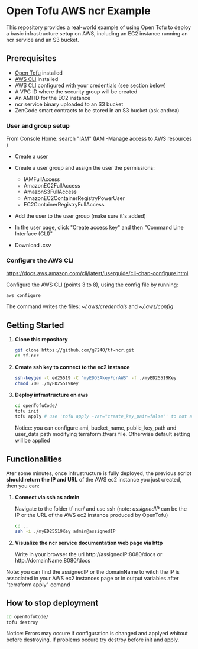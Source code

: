 # Open Tofu AWS ncr Example

This repository provides a real-world example of using Open Tofu to deploy a basic infrastructure setup on AWS, including an EC2 instance running an ncr service and an S3 bucket.

## Prerequisites

- [Open Tofu](https://opentofu.org/docs) installed
- [AWS CLI](https://docs.aws.amazon.com/cli/latest/userguide/getting-started-install.html) installed
- AWS CLI configured with your credentials (see section below)
- A VPC ID where the security group will be created
- An AMI ID for the EC2 instance
- ncr service binary uploaded to an S3 bucket
- ZenCode smart contracts to be stored in an S3 bucket (ask andrea)

### User and group setup
From Console Home: 
search "IAM" (IAM -Manage access to AWS resources ) 
- Create a user 
- Create a user group and assign the user the permissions: 
  *  IAMFullAccess 
  *  AmazonEC2FullAccess 
  *  AmazonS3FullAccess 
  *  AmazonEC2ContainerRegistryPowerUser 
  *  EC2ContainerRegistryFullAccess

- Add the user to the user group (make sure it's added)
- In the user page, click "Create access key" and then "Command Line Interface (CLI)"
- Download .csv

### Configure the AWS CLI

https://docs.aws.amazon.com/cli/latest/userguide/cli-chap-configure.html

Configure the AWS CLI (points 3 to 8), using the config file by running:

`aws configure` 

The command writes the files:  _~/.aws/credentials_  and  _~/.aws/config_

## Getting Started

1. **Clone this repository**

   ```sh
   git clone https://github.com/g7240/tf-ncr.git
   cd tf-ncr
   
2. **Create ssh key to connect to the ec2 instance**
   ```sh
   ssh-keygen -t ed25519 -C "myEDDSAkeyForAWS" -f ./myED25519Key
   chmod 700 ./myED25519Key


3. **Deploy infrastructure on aws**
   ```sh
   cd openTofuCode/
   tofu init
   tofu apply # use 'tofu apply -var="create_key_pair=false"' to not add ssh key
   ```
   Notice: you can configure ami, bucket_name, public_key_path and user_data path modifying terraform.tfvars file. Otherwise default setting will be applied
   
## Functionalities
Ater some minutes, once infrustructure is fully deployed, the previous script **should return the IP and URL** of the AWS ec2 instance you just created, then you can:

1. **Connect via ssh as admin**
   
   Navigate to the folder tf-ncr/ and use ssh (note: *assignedIP* can be the IP or the URL of the AWS ec2 instance produced by OpenTofu)
    ```sh
    cd ..
    ssh -i ./myED25519Key admin@assignedIP
    ```

2. **Visualize the ncr service documentation web page via http**

   Write in your browser the url http://assignedIP:8080/docs or http://domainName:8080/docs

Note: you can find the assignedIP or the domainName to witch the IP is associated in your AWS ec2 instances page or in output variables after "terraform apply" comand

## How to stop deployment
   ```sh
   cd openTofuCode/
   tofu destroy
   ```

Notice: Errors may occure if configuration is changed and applyed whitout before destroying. If problems occure try destroy before init and apply.
